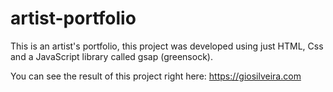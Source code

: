 # artist-portfolio

This is an artist's portfolio, this project was developed using just HTML, Css and a JavaScript library called gsap (greensock).

You can see the result of this project right here: https://giosilveira.com

